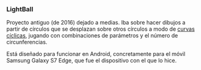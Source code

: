 ### LightBall

Proyecto antiguo (de 2016) dejado a medias. Iba sobre hacer dibujos a partir de círculos que se desplazan sobre otros 
círculos a modo de [curvas cíclicas](https://es.wikipedia.org/wiki/Ruleta_(curva)), jugando con combinaciones de
parámetros y el número de circunferencias.

Está diseñado para funcionar en Android, concretamente para el móvil Samsung Galaxy S7 Edge, que fue el dispositivo
con el que lo hice.